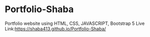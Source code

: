 # Portfolio-Shaba
Portfolio website using HTML, CSS, JAVASCRIPT, Bootstrap 5
Live Link:https://shaba413.github.io/Portfolio-Shaba/

